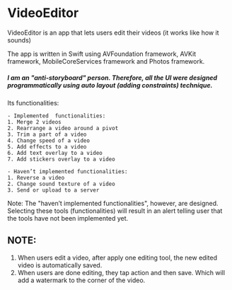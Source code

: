 # VideoEditor
VideoEditor is an app that lets users edit their videos (it works like how it sounds)<br />

The app is written in Swift using AVFoundation framework, AVKit framework, MobileCoreServices framework and Photos framework.

##### I am an "anti-storyboard" person. Therefore, all the UI were designed programmatically using auto layout (adding constraints) technique. 

Its functionalities:

    - Implemented  functionalities:
	1. Merge 2 videos
	2. Rearrange a video around a pivot
	3. Trim a part of a video
	4. Change speed of a video
	5. Add effects to a video
	6. Add text overlay to a video
	7. Add stickers overlay to a video

    - Haven’t implemented functionalities:
	1. Reverse a video
	2. Change sound texture of a video
	3. Send or upload to a server

Note: The "haven’t implemented functionalities", however, are designed. Selecting these tools (functionalities) will result in an alert telling user that the tools have not been implemented yet.

## NOTE:
1. When users edit a video, after apply one editing tool, the new edited video is automatically saved.
2. When users are done editing, they tap action and then save. Which will add a watermark to the corner of the video.
